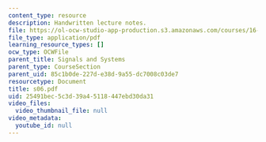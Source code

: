 ```yaml
---
content_type: resource
description: Handwritten lecture notes.
file: https://ol-ocw-studio-app-production.s3.amazonaws.com/courses/16-01-unified-engineering-i-ii-iii-iv-fall-2005-spring-2006/25491bec5c3d39a45118447ebd30da31_s06.pdf
file_type: application/pdf
learning_resource_types: []
ocw_type: OCWFile
parent_title: Signals and Systems
parent_type: CourseSection
parent_uid: 85c1b0de-227d-e38d-9a55-dc7008c03de7
resourcetype: Document
title: s06.pdf
uid: 25491bec-5c3d-39a4-5118-447ebd30da31
video_files:
  video_thumbnail_file: null
video_metadata:
  youtube_id: null
---
```


